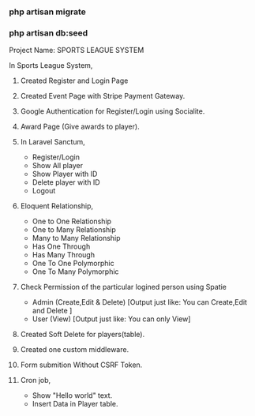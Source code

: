 ### php artisan migrate

### php artisan db:seed 

Project Name: SPORTS LEAGUE SYSTEM

In Sports League System,

01. Created Register and Login Page

02. Created Event Page with Stripe Payment Gateway.

03. Google Authentication for Register/Login using Socialite.

04. Award Page (Give awards to player).

05. In Laravel Sanctum,
	- Register/Login
	- Show All player
	- Show Player with ID
	- Delete player with ID
	- Logout
	
06. Eloquent Relationship,
	- One to One Relationship
	- One to Many Relationship
	- Many to Many Relationship
	- Has One Through
	- Has Many Through
	- One To One Polymorphic
	- One To Many Polymorphic
	
07. Check Permission of the particular logined person using Spatie
	- Admin (Create,Edit & Delete) [Output just like: You can Create,Edit and Delete ]
	- User (View) [Output just like: You can only View]
	
08. Created Soft Delete for players(table).

09. Created one custom middleware.

10. Form submition Without CSRF Token. 

11. Cron job,
	- Show "Hello world" text.
	- Insert Data in Player table.
